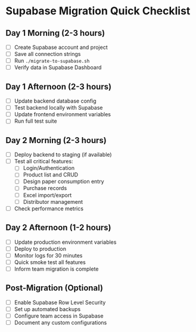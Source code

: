 # Supabase Migration Quick Checklist

## Day 1 Morning (2-3 hours)
- [ ] Create Supabase account and project
- [ ] Save all connection strings
- [ ] Run `./migrate-to-supabase.sh` 
- [ ] Verify data in Supabase Dashboard

## Day 1 Afternoon (2-3 hours)  
- [ ] Update backend database config
- [ ] Test backend locally with Supabase
- [ ] Update frontend environment variables
- [ ] Run full test suite

## Day 2 Morning (2-3 hours)
- [ ] Deploy backend to staging (if available)
- [ ] Test all critical features:
  - [ ] Login/Authentication
  - [ ] Product list and CRUD
  - [ ] Design paper consumption entry
  - [ ] Purchase records
  - [ ] Excel import/export
  - [ ] Distributor management
- [ ] Check performance metrics

## Day 2 Afternoon (1-2 hours)
- [ ] Update production environment variables
- [ ] Deploy to production
- [ ] Monitor logs for 30 minutes
- [ ] Quick smoke test all features
- [ ] Inform team migration is complete

## Post-Migration (Optional)
- [ ] Enable Supabase Row Level Security
- [ ] Set up automated backups
- [ ] Configure team access in Supabase
- [ ] Document any custom configurations